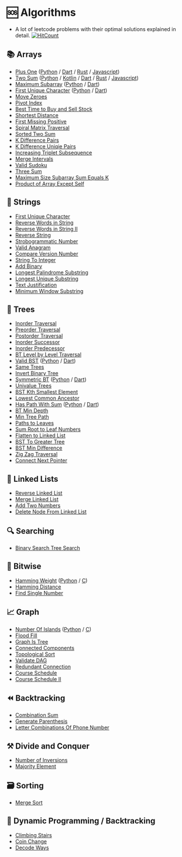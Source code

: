 # 🆘 Algorithms 
- A lot of leetcode problems with their optimal solutions explained in detail. [![HitCount](http://hits.dwyl.io/kumailn/Algorithms.svg)](http://hits.dwyl.io/kumailn/Algorithms)


## 📚 Arrays 
 - [Plus One](https://github.com/kumailn/Algorithms/blob/master/Python/Plus_One.py) ([Python](https://github.com/kumailn/Algorithms/blob/master/Python/Plus_One.py) / [Dart](https://github.com/kumailn/Algorithms/blob/master/Dart/Plus_One.dart) / [Rust](https://github.com/kumailn/Algorithms/blob/master/Rust/Plus_One.rs) / [Javascript](https://github.com/kumailn/Algorithms/blob/master/Javascript/Plus_One.js))
 - [Two Sum](https://github.com/kumailn/Algorithms/blob/master/Python/Two_Sum_All_Pairs.py) ([Python](https://github.com/kumailn/Algorithms/blob/master/Python/Two_Sum_All_Pairs.py) / [Kotlin](https://github.com/kumailn/Algorithms/blob/master/Kotlin/Two_Sum.kt) / [Dart](https://github.com/kumailn/Algorithms/tree/master/Dart) / [Rust](https://github.com/kumailn/Algorithms/blob/master/Rust/Two_Sum.rs) / [Javascript](https://github.com/kumailn/Algorithms/blob/master/Javascript/Two_Sum.js))
 - [Maximum Subarray](https://github.com/kumailn/Algorithms/blob/master/Python/Maximum_Subarray.py) ([Python](https://github.com/kumailn/Algorithms/blob/master/Python/Maximum_Sum_Subarray.py) / [Dart](https://github.com/kumailn/Algorithms/blob/master/Dart/Maximum_Sum_Subarray.dart))
 - [First Unique Character](https://github.com/kumailn/Algorithms/blob/master/Python/First_Unique_Char.py) ([Python](https://github.com/kumailn/Algorithms/blob/master/Python/First_Unique_Char.py) / [Dart](https://github.com/kumailn/Algorithms/blob/master/Dart/First_Unique_Char.dart))
 - [Move Zeroes](https://github.com/kumailn/Algorithms/blob/master/Python/Move_Zeroes.py)
 - [Pivot Index](https://github.com/kumailn/Algorithms/blob/master/Python/Pivot_Index.py)
 - [Best Time to Buy and Sell Stock](https://github.com/kumailn/Algorithms/blob/master/Python/Best_Time_to_Buy_and_Sell_Stock.py)
 - [Shortest Distance](https://github.com/kumailn/Algorithms/blob/master/Python/Shortest_Distance.py)
 - [First Missing Positive](https://github.com/kumailn/Algorithms/blob/master/Python/First_Missing_Positive.py)
 - [Spiral Matrix Traversal](https://github.com/kumailn/Algorithms/blob/master/Python/Spiral_Matrix_Traversal.py)
 - [Sorted Two Sum](https://github.com/kumailn/Algorithms/blob/master/Python/Two_Sum_Sorted.py)
 - [K Difference Pairs](https://github.com/kumailn/Algorithms/blob/master/Python/K_difference_pairs.py)
 - [K Difference Uniqie Pairs](https://github.com/kumailn/Algorithms/blob/master/Python/K_Diff_Unique_Pairs.py)
 - [Increasing Triplet Subsequence](https://github.com/kumailn/Algorithms/blob/master/Python/Increasing_Triplet_Subsequence.py)
 - [Merge Intervals](https://github.com/kumailn/Algorithms/blob/master/Python/Merge_Intervals.py)
 - [Valid Sudoku](https://github.com/kumailn/Algorithms/blob/master/Python/Valid_Sudoku.py)
 - [Three Sum](https://github.com/kumailn/Algorithms/blob/master/Python/Three_Sum.py)
 - [Maximum Size Subarray Sum Equals K](https://github.com/kumailn/Algorithms/blob/master/Python/Maximum_Size_Subarray_Sum_Equals_k.py)
 - [Product of Array Except Self](https://github.com/kumailn/Algorithms/blob/master/Python/Product_of_Array_Except_Self.py)

## 🧵 Strings
- [First Unique Character](https://github.com/kumailn/Algorithms/blob/master/Python/First_Unique_Char.py)
- [Reverse Words in String](https://github.com/kumailn/Algorithms/blob/master/Python/Reverse_Words_in_a_String.py)
- [Reverse Words in String II](https://github.com/kumailn/Algorithms/blob/master/Python/Reverse_Words_In_String_III.py)
- [Reverse String](https://github.com/kumailn/Algorithms/blob/master/Python/Reverse_String.py)
- [Strobogrammatic Number](https://github.com/kumailn/Algorithms/blob/master/Python/Strobogrammatic_Number.py)
- [Valid Anagram](https://github.com/kumailn/Algorithms/blob/master/Python/Valid_Anagram.py)
- [Compare Version Number](https://github.com/kumailn/Algorithms/blob/master/Python/Compare_Version_Numbers.py)
- [String To Integer](https://github.com/kumailn/Algorithms/blob/master/Python/String_To_Int.py)
- [Add Binary](https://github.com/kumailn/Algorithms/blob/master/Python/Add_Binary.py)
- [Longest Palindrome Substring](https://github.com/kumailn/Algorithms/blob/master/Python/Longest_Palindrome_Substring.py)
- [Longest Unique Substring](https://github.com/kumailn/Algorithms/blob/master/Python/Longest_unique_substring.py)
- [Text Justification](https://github.com/kumailn/Algorithms/blob/master/Python/Text_Justification.py) 
- [Minimum Window Substring](https://github.com/kumailn/Algorithms/blob/master/Python/Minimum_Window_Substring.py)

## 🌲 Trees
- [Inorder Traversal](https://github.com/kumailn/Algorithms/blob/master/Python/BT_Inorder_Traversal.py)
- [Preorder Traversal](https://github.com/kumailn/Algorithms/blob/master/Python/BST_Preorder_Traversal.py)
- [Postorder Traversal](https://github.com/kumailn/Algorithms/blob/master/Python/BST_Postorder_Traversal.py)
- [Inorder Successor](https://github.com/kumailn/Algorithms/blob/master/Python/BST_InOrder_Successor.py)
- [Inorder Predecessor](https://github.com/kumailn/Algorithms/blob/master/Python/BST_InOrder_Predecessor.py)
- [BT Level by Level Traversal](https://github.com/kumailn/Algorithms/blob/master/Python/Binary_Tree_Level_Order_Traversal.py)
- [Valid BST](https://github.com/kumailn/Algorithms/blob/master/Python/Validate_Binary_Tree.py) ([Python](https://github.com/kumailn/Algorithms/blob/master/Python/Validate_Binary_Tree.py) / [Dart](https://github.com/kumailn/Algorithms/blob/master/Dart/Validate_Binary_Tree.dart))
- [Same Trees](https://github.com/kumailn/Algorithms/blob/master/Python/Same_Tree.py)
- [Invert Binary Tree](https://github.com/kumailn/Algorithms/blob/master/Python/Invert_Binary_Tree.py)
- [Symmetric BT](https://github.com/kumailn/Algorithms/blob/master/Python/Symmetric_Tree.py) ([Python](https://github.com/kumailn/Algorithms/blob/master/Python/Symmetric_Tree.py) / [Dart](https://github.com/kumailn/Alg1orithms/blob/master/Dart/Symmetric_Tree.dart))
- [Univalue Trees](https://github.com/kumailn/Algorithms/blob/master/Python/BST_Univalue.py)
- [BST Kth Smallest Element](https://github.com/kumailn/Algorithms/blob/master/Python/BST_Kth_Smallest_Element.py)
- [Lowest Common Ancestor](https://github.com/kumailn/Algorithms/blob/master/Python/Maximum_Size_Subarray_Sum_Equals_k.py)
- [Has Path With Sum](https://github.com/kumailn/Algorithms/blob/master/Python/Has_Path_Sum.py) ([Python](https://github.com/kumailn/Algorithms/blob/master/Python/Has_Path_Sum.py) / [Dart]())
- [BT Min Depth](https://github.com/kumailn/Algorithms/blob/master/Python/BST_Min_Depth.py)
- [Min Tree Path](https://github.com/kumailn/Algorithms/blob/master/Python/Min_Tree_Path.py)
- [Paths to Leaves](https://github.com/kumailn/Algorithms/blob/master/Python/Path_To_Leaves.py)
- [Sum Root to Leaf Numbers](https://github.com/kumailn/Algorithms/blob/master/Python/Sum_Root_to_Leaf_Numbers.py)
- [Flatten to Linked List](https://github.com/kumailn/Algorithms/blob/master/Python/BT_Flatten_To.py)
- [BST To Greater Tree](https://github.com/kumailn/Algorithms/blob/master/Python/BST_To_Greater_Tree.py)
- [BST Min Difference](https://github.com/kumailn/Algorithms/blob/master/Python/BST_Min_Difference.py)
- [Zig Zag Traversal](https://github.com/kumailn/Algorithms/blob/master/Python/Binary_Tree_Zig_Zag_Traversal.py)
- [Connect Next Pointer](https://github.com/kumailn/Algorithms/blob/master/Python/Connect_Next_Pointer_Tree.py)

## 🔗 Linked Lists 
- [Reverse Linked List](https://github.com/kumailn/Algorithms/blob/master/Python/Reverse_Linked_List.py)
- [Merge Linked List](https://github.com/kumailn/Algorithms/blob/master/Python/Merge_Linked_List.py)
- [Add Two Numbers](https://github.com/kumailn/Algorithms/blob/master/Python/Add_Two_Numbers.py)
- [Delete Node From Linked List](https://github.com/kumailn/Algorithms/blob/master/Python/Delete_Node_From_Linked_List.py)

## 🔍 Searching
- [Binary Search Tree Search](https://github.com/kumailn/Algorithms/blob/master/Python/BST_Search.py)

## 💯 Bitwise
- [Hamming Weight](https://github.com/kumailn/Algorithms/blob/master/Python/Hamming_Weight.py) ([Python](https://github.com/kumailn/Algorithms/blob/master/Python/Hamming_Weight.py) / [C](https://github.com/kumailn/Algorithms/blob/master/C/Hamming_Weight.c))
- [Hamming Distance](https://github.com/kumailn/Algorithms/blob/master/Python/Hamming_Distance.py)
- [Find Single Number](https://github.com/kumailn/Algorithms/blob/master/Python/Single_Number.py)

## 📈 Graph
- [Number Of Islands](https://github.com/kumailn/Algorithms/blob/master/Python/Number_Of_Islands.py) ([Python](https://github.com/kumailn/Algorithms/blob/master/Python/Number_Of_Islands.py) / [C](https://github.com/kumailn/Algorithms/blob/master/C/Number_Of_Islands.c))
- [Flood Fill](https://github.com/kumailn/Algorithms/blob/master/Python/Flood_Fill.py)
- [Graph Is Tree](https://github.com/kumailn/Algorithms/blob/master/Python/Graph_Is_Tree.py)
- [Connected Components](https://github.com/kumailn/Algorithms/blob/master/Python/Connected_Components_In_Undirected_Graph.py)
- [Topological Sort](https://github.com/kumailn/Algorithms/blob/master/Python/Topological_Sort.py)
- [Validate DAG](https://github.com/kumailn/Algorithms/blob/master/Python/Validate_DAG.py)
- [Redundant Connection](https://github.com/kumailn/Algorithms/blob/master/Python/Redundant_Connection.py)
- [Course Schedule](https://github.com/kumailn/Algorithms/blob/master/Python/Course_Schedule.py)
- [Course Schedule II](https://github.com/kumailn/Algorithms/blob/master/Python/Course_Schedule_II.py)

## ⏪ Backtracking
- [Combination Sum](https://github.com/kumailn/Algorithms/blob/master/Python/Combination_Sum.py)
- [Generate Parenthesis](https://github.com/kumailn/Algorithms/blob/master/Python/Generate_Paranthesis.py)
- [Letter Combinations Of Phone Number](https://github.com/kumailn/Algorithms/blob/master/Python/Letter_Combinations_of_a_Phone_Number.py)

## ⚒️ Divide and Conquer
- [Number of Inversions](https://github.com/kumailn/Algorithms/blob/master/Python/Count_Inversions.py)
- [Majority Element](https://github.com/kumailn/Algorithms/blob/master/Python/Majority_Element.py)

## 🗃️ Sorting
- [Merge Sort](https://github.com/kumailn/Algorithms/blob/master/Python/Merge_Sort.py)

## 🤖 Dynamic Programming / Backtracking
- [Climbing Stairs](https://github.com/kumailn/Algorithms/blob/master/Python/Climbing_Stairs.py)
- [Coin Change](https://github.com/kumailn/Algorithms/blob/master/Python/Coin_Change.py)
- [Decode Ways](https://github.com/kumailn/Algorithms/blob/master/Python/Decode_Ways.py)
